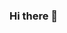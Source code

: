 ### Hi there 👋

<!--
**JUSTSAIF/justsaif** is a ✨ _special_ ✨ repository because its `README.md` (this file) appears on your GitHub profile.

- 🌱 I’m currently learning : web & desktop development
- 📫 How to reach me:
  -  <i href="https://www.instagram.com/qq_iq"><img src="https://img.shields.io/badge/Instagram-E4405F?style=for-the-badge&logo=instagram&logoColor=white"/></i>
  -  <i href="https://www.youtube.com/c/JUSTSAIF/videos"><img src="https://img.shields.io/badge/YouTube-FF0000?style=for-the-badge&logo=youtube&logoColor=white"/></i>
-->
